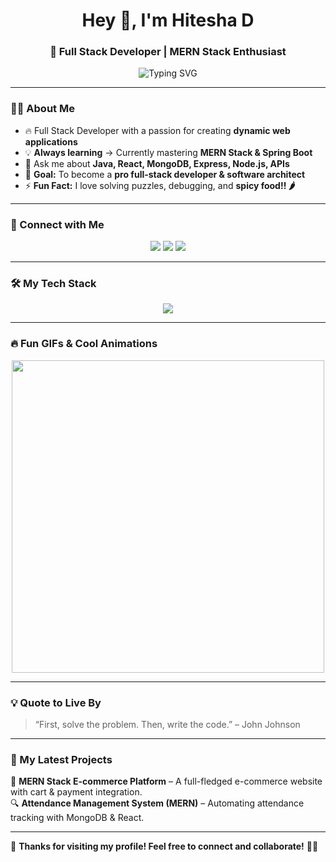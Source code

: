 <h1 align="center">Hey 👋, I'm Hitesha D</h1>
<h3 align="center">🚀 Full Stack Developer | MERN Stack Enthusiast</h3>

<p align="center">
  <img src="https://readme-typing-svg.herokuapp.com?font=Fira+Code&pause=1000&color=F7B801&width=435&lines=Code%2C+Build%2C+Repeat...;Passionate+about+Tech!+🚀;MERN+Stack+%7C+Java+%7C+Spring+Boot" alt="Typing SVG" />
</p>

---

### **🙋‍♀️ About Me**  
- 🔥 Full Stack Developer with a passion for creating **dynamic web applications**  
- 💡 **Always learning** → Currently mastering **MERN Stack & Spring Boot**  
- 💬 Ask me about **Java, React, MongoDB, Express, Node.js, APIs**  
- 🎯 **Goal:** To become a **pro full-stack developer & software architect**  
- ⚡ **Fun Fact:** I love solving puzzles, debugging, and **spicy food!! 🌶️**  

---

### **📢 Connect with Me**  
<p align="center">
  <a href="www.linkedin.com/in/hitesha-d-4b416a242"><img src="https://img.shields.io/badge/LinkedIn-0077B5?style=for-the-badge&logo=linkedin&logoColor=white"></a>
  <a href="https://github.com/hiteshhhhhhhhhh"><img src="https://img.shields.io/badge/GitHub-181717?style=for-the-badge&logo=github&logoColor=white"></a>
  <a href="mailto:hitesh.dinesh03@gmail.com"><img src="https://img.shields.io/badge/Gmail-D14836?style=for-the-badge&logo=gmail&logoColor=white"></a>
</p>

---

### **🛠️ My Tech Stack**
<p align="center">
  <img src="https://skillicons.dev/icons?i=html,css,js,react,nodejs,express,mongodb,java,spring,git,github,vscode" />
</p>

---

### **🔥 Fun GIFs & Cool Animations**
<p align="center">
  <img src="https://media.giphy.com/media/qgQUggAC3Pfv687qPC/giphy.gif" width="500">
</p>

---

### **💡 Quote to Live By**
> “First, solve the problem. Then, write the code.” – John Johnson  

---

### **📌 My Latest Projects**
🚀 **MERN Stack E-commerce Platform** – A full-fledged e-commerce website with cart & payment integration.  
🔍 **Attendance Management System (MERN)** – Automating attendance tracking with MongoDB & React.   

---

💖 **Thanks for visiting my profile! Feel free to connect and collaborate!** 🚀✨  
